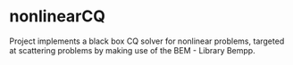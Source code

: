 # nonlinearCQ
Project implements a black box CQ solver for nonlinear problems, targeted at scattering problems by making use of the BEM - Library Bempp. 
